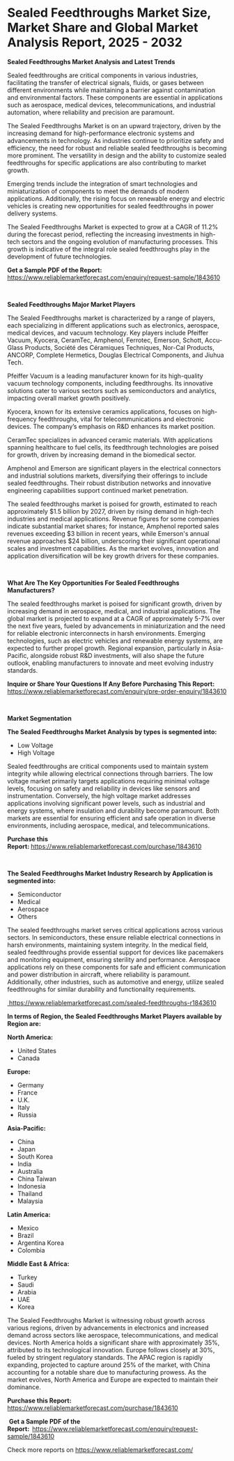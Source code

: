 <p><h1>Sealed Feedthroughs Market Size, Market Share and Global Market Analysis Report, 2025 - 2032</h1></p><p><strong>Sealed Feedthroughs Market Analysis and Latest Trends</strong></p>
<p><p>Sealed feedthroughs are critical components in various industries, facilitating the transfer of electrical signals, fluids, or gases between different environments while maintaining a barrier against contamination and environmental factors. These components are essential in applications such as aerospace, medical devices, telecommunications, and industrial automation, where reliability and precision are paramount.</p><p>The Sealed Feedthroughs Market is on an upward trajectory, driven by the increasing demand for high-performance electronic systems and advancements in technology. As industries continue to prioritize safety and efficiency, the need for robust and reliable sealed feedthroughs is becoming more prominent. The versatility in design and the ability to customize sealed feedthroughs for specific applications are also contributing to market growth.</p><p>Emerging trends include the integration of smart technologies and miniaturization of components to meet the demands of modern applications. Additionally, the rising focus on renewable energy and electric vehicles is creating new opportunities for sealed feedthroughs in power delivery systems.</p><p>The Sealed Feedthroughs Market is expected to grow at a CAGR of 11.2% during the forecast period, reflecting the increasing investments in high-tech sectors and the ongoing evolution of manufacturing processes. This growth is indicative of the integral role sealed feedthroughs play in the development of future technologies.</p></p>
<p><strong>Get a Sample PDF of the Report:&nbsp;</strong> <a href="https://www.reliablemarketforecast.com/enquiry/request-sample/1843610?utm_campaign=2265&utm_medium=2&utm_source=Github&utm_content=ia&utm_term=28022025&utm_id=sealed-feedthroughs">https://www.reliablemarketforecast.com/enquiry/request-sample/1843610</a></p>
<p>&nbsp;</p>
<p><strong>Sealed Feedthroughs Major Market Players</strong></p>
<p><p>The Sealed Feedthroughs market is characterized by a range of players, each specializing in different applications such as electronics, aerospace, medical devices, and vacuum technology. Key players include Pfeiffer Vacuum, Kyocera, CeramTec, Amphenol, Ferrotec, Emerson, Schott, Accu-Glass Products, Société des Céramiques Techniques, Nor-Cal Products, ANCORP, Complete Hermetics, Douglas Electrical Components, and Jiuhua Tech.</p><p>Pfeiffer Vacuum is a leading manufacturer known for its high-quality vacuum technology components, including feedthroughs. Its innovative solutions cater to various sectors such as semiconductors and analytics, impacting overall market growth positively. </p><p>Kyocera, known for its extensive ceramics applications, focuses on high-frequency feedthroughs, vital for telecommunications and electronic devices. The company’s emphasis on R&D enhances its market position.</p><p>CeramTec specializes in advanced ceramic materials. With applications spanning healthcare to fuel cells, its feedthrough technologies are poised for growth, driven by increasing demand in the biomedical sector.</p><p>Amphenol and Emerson are significant players in the electrical connectors and industrial solutions markets, diversifying their offerings to include sealed feedthroughs. Their robust distribution networks and innovative engineering capabilities support continued market penetration.</p><p>The sealed feedthroughs market is poised for growth, estimated to reach approximately $1.5 billion by 2027, driven by rising demand in high-tech industries and medical applications. Revenue figures for some companies indicate substantial market shares; for instance, Amphenol reported sales revenues exceeding $3 billion in recent years, while Emerson's annual revenue approaches $24 billion, underscoring their significant operational scales and investment capabilities. As the market evolves, innovation and application diversification will be key growth drivers for these companies.</p></p>
<p>&nbsp;</p>
<p><strong>What Are The Key Opportunities For Sealed Feedthroughs Manufacturers?</strong></p>
<p><p>The sealed feedthroughs market is poised for significant growth, driven by increasing demand in aerospace, medical, and industrial applications. The global market is projected to expand at a CAGR of approximately 5-7% over the next five years, fueled by advancements in miniaturization and the need for reliable electronic interconnects in harsh environments. Emerging technologies, such as electric vehicles and renewable energy systems, are expected to further propel growth. Regional expansion, particularly in Asia-Pacific, alongside robust R&D investments, will also shape the future outlook, enabling manufacturers to innovate and meet evolving industry standards.</p></p>
<p><strong>Inquire or Share Your Questions If Any Before Purchasing This Report:</strong> <a href="https://www.reliablemarketforecast.com/enquiry/pre-order-enquiry/1843610?utm_campaign=2265&utm_medium=2&utm_source=Github&utm_content=ia&utm_term=28022025&utm_id=sealed-feedthroughs">https://www.reliablemarketforecast.com/enquiry/pre-order-enquiry/1843610</a></p>
<p>&nbsp;</p>
<p><strong>Market Segmentation</strong></p>
<p><strong>The Sealed Feedthroughs Market Analysis by types is segmented into:</strong></p>
<p><ul><li>Low Voltage</li><li>High Voltage</li></ul></p>
<p><p>Sealed feedthroughs are critical components used to maintain system integrity while allowing electrical connections through barriers. The low voltage market primarily targets applications requiring minimal voltage levels, focusing on safety and reliability in devices like sensors and instrumentation. Conversely, the high voltage market addresses applications involving significant power levels, such as industrial and energy systems, where insulation and durability become paramount. Both markets are essential for ensuring efficient and safe operation in diverse environments, including aerospace, medical, and telecommunications.</p></p>
<p><strong>Purchase this Report:&nbsp;</strong><a href="https://www.reliablemarketforecast.com/purchase/1843610?utm_campaign=2265&utm_medium=2&utm_source=Github&utm_content=ia&utm_term=28022025&utm_id=sealed-feedthroughs">https://www.reliablemarketforecast.com/purchase/1843610</a></p>
<p>&nbsp;</p>
<p><strong>The Sealed Feedthroughs Market Industry Research by Application is segmented into:</strong></p>
<p><ul><li>Semiconductor</li><li>Medical</li><li>Aerospace</li><li>Others</li></ul></p>
<p><p>The sealed feedthroughs market serves critical applications across various sectors. In semiconductors, these ensure reliable electrical connections in harsh environments, maintaining system integrity. In the medical field, sealed feedthroughs provide essential support for devices like pacemakers and monitoring equipment, ensuring sterility and performance. Aerospace applications rely on these components for safe and efficient communication and power distribution in aircraft, where reliability is paramount. Additionally, other industries, such as automotive and energy, utilize sealed feedthroughs for similar durability and functionality requirements.</p></p>
<p><a href="https://www.reliablemarketforecast.com/sealed-feedthroughs-r1843610?utm_campaign=2265&utm_medium=2&utm_source=Github&utm_content=ia&utm_term=28022025&utm_id=sealed-feedthroughs">&nbsp;https://www.reliablemarketforecast.com/sealed-feedthroughs-r1843610</a></p>
<p><strong>In terms of Region, the Sealed Feedthroughs Market Players available by Region are:</strong></p>
<p>
    <p> <strong> North America: </strong>
        <ul>
            <li>United States</li>
            <li>Canada</li>
        </ul>
        </p> 
    <p> <strong> Europe: </strong>
        <ul>
            <li>Germany</li>
            <li>France</li>
            <li>U.K.</li>
            <li>Italy</li>
            <li>Russia</li>
        </ul>
        </p> 
    <p> <strong> Asia-Pacific: </strong>
        <ul>
            <li>China</li>
            <li>Japan</li>
            <li>South Korea</li>
            <li>India</li>
            <li>Australia</li>
            <li>China Taiwan</li>
            <li>Indonesia</li>
            <li>Thailand</li>
            <li>Malaysia</li>
        </ul>
        </p> 
    <p> <strong> Latin America: </strong>
        <ul>
            <li>Mexico</li>
            <li>Brazil</li>
            <li>Argentina Korea</li>
            <li>Colombia</li>
        </ul>
        </p> 
    <p> <strong> Middle East & Africa: </strong>
        <ul>
            <li>Turkey</li>
            <li>Saudi</li>
            <li>Arabia</li>
            <li>UAE</li>
            <li>Korea</li>
        </ul>
    </p>
    </p>
<p><p>The Sealed Feedthroughs Market is witnessing robust growth across various regions, driven by advancements in electronics and increased demand across sectors like aerospace, telecommunications, and medical devices. North America holds a significant share with approximately 35%, attributed to its technological innovation. Europe follows closely at 30%, fueled by stringent regulatory standards. The APAC region is rapidly expanding, projected to capture around 25% of the market, with China accounting for a notable share due to manufacturing prowess. As the market evolves, North America and Europe are expected to maintain their dominance.</p></p>
<p><strong>Purchase this Report: </strong><a href="https://www.reliablemarketforecast.com/purchase/1843610?utm_campaign=2265&utm_medium=2&utm_source=Github&utm_content=ia&utm_term=28022025&utm_id=sealed-feedthroughs">https://www.reliablemarketforecast.com/purchase/1843610</a></p>
<p>&nbsp;<strong>Get a Sample PDF of the Report:&nbsp;&nbsp;</strong><a href="https://www.reliablemarketforecast.com/enquiry/request-sample/1843610?utm_campaign=2265&utm_medium=2&utm_source=Github&utm_content=ia&utm_term=28022025&utm_id=sealed-feedthroughs">https://www.reliablemarketforecast.com/enquiry/request-sample/1843610</a></p>
<p><strong></strong></p>
<p>Check more reports on <a href="https://www.reliablemarketforecast.com/?utm_campaign=2265&utm_medium=2&utm_source=Github&utm_content=ia&utm_term=28022025&utm_id=sealed-feedthroughs">https://www.reliablemarketforecast.com/</a></p>